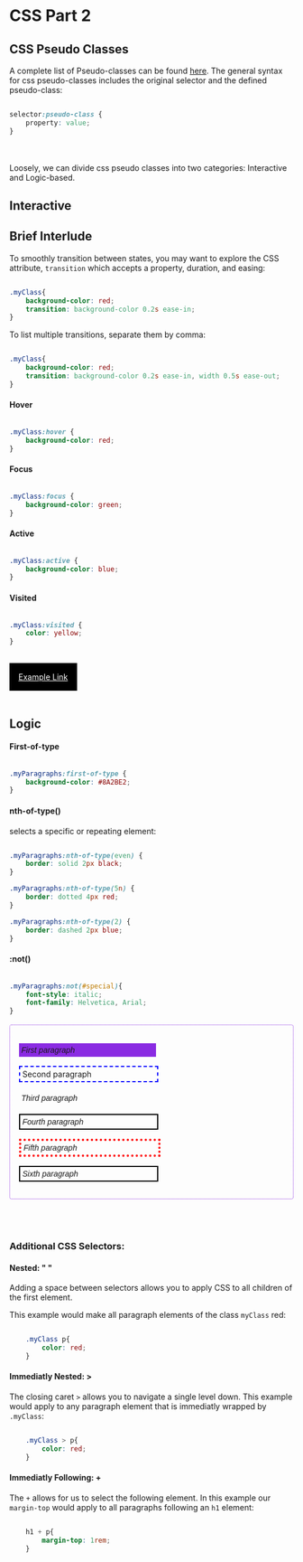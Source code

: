 # CSS Part 2

## CSS Pseudo Classes

A complete list of Pseudo-classes can be found [here](https://developer.mozilla.org/en-US/docs/Web/CSS/Pseudo-classes). The general syntax for css pseudo-classes includes the original selector and the defined pseudo-class: 


```css

selector:pseudo-class {
	property: value;
}

```

<br><br>Loosely, we can divide css pseudo classes into two categories: Interactive and Logic-based.

## Interactive

## Brief Interlude

To smoothly transition between states, you may want to explore the CSS attribute, `transition` which accepts a property, duration, and easing:

```css

.myClass{
	background-color: red;
	transition: background-color 0.2s ease-in;
}

```

To list multiple transitions, separate them by comma:

```css

.myClass{
	background-color: red;
	transition: background-color 0.2s ease-in, width 0.5s ease-out;
}

```


#### Hover

```css

.myClass:hover {
	background-color: red;
}

```


#### Focus

```css

.myClass:focus {
	background-color: green;
}

```


#### Active

```css

.myClass:active {
	background-color: blue;
}

```

#### Visited

```css

.myClass:visited {
	color: yellow;
}

```


<style>
	.exampleSection{
		border: dotted #8A2BE2 1px;
		border-radius: 0.25rem;
		padding: 1rem;
		margin-top: 1rem;
		margin-bottom: 1rem;
		max-width: 60rem;
		box-sizing: border-box;
	}

	.exampleLink{
		display: inline-block;
		background-color: black;
		color: white;
		border-color: black;
		margin-top: 1rem;
		margin-bottom: 1rem;
		padding: 1rem;
	}

	.exampleLink:hover{
		background-color: red;
	}

	.exampleLink:focus{
		background-color: green;
	}

	.exampleLink:active{
		background-color: blue;
	}

	.exampleLink:visited{
		color: yellow;
	}

</style>

<a class="exampleLink" target="_blank" href="/lectures">Example Link</a>	


## Logic

#### First-of-type

```css

.myParagraphs:first-of-type {
	background-color: #8A2BE2;
}

```

#### nth-of-type()
selects a specific or repeating element:

```css

.myParagraphs:nth-of-type(even) {
	border: solid 2px black;
}

.myParagraphs:nth-of-type(5n) {
	border: dotted 4px red;
}

.myParagraphs:nth-of-type(2) {
	border: dashed 2px blue;
}

```

#### :not()

```css

.myParagraphs:not(#special){
	font-style: italic;
	font-family: Helvetica, Arial;
}

```

<style type="text/css">

.myParagraphs{
	width: 50%;
	margin-top: 1rem;
	text-indent: 0;
	padding: 0.25rem;
}

.myParagraphs:not(#special){
	font-style: italic;
	font-family: Helvetica, Arial;
}

.myParagraphs:first-of-type {
	background-color: #8A2BE2;
}
.myParagraphs:nth-of-type(even) {
	border: solid 2px black;
}

.myParagraphs:nth-of-type(5n) {
	border: dotted 4px red;
}

.myParagraphs:nth-of-type(2) {
	border: dashed 2px blue;
}
</style>

<div class="exampleSection">
	<p class="myParagraphs" >First paragraph</p>
	<p class="myParagraphs" id="special">Second paragraph</p>
	<p class="myParagraphs" >Third paragraph</p>
	<p class="myParagraphs" >Fourth paragraph</p>
	<p class="myParagraphs" >Fifth paragraph</p>
	<p class="myParagraphs" >Sixth paragraph</p>
</div>
<br><br>

### Additional CSS Selectors:

#### Nested: " "
Adding a space between selectors allows you to apply CSS to all children of the first element. 

This example would make all paragraph elements of the class `myClass` red:

```css

	.myClass p{
		color: red;
	}

```

#### Immediatly Nested: >
The closing caret `>` allows you to navigate a single level down. This example would apply to any paragraph element that is immediatly wrapped by `.myClass`:
```css

	.myClass > p{
		color: red;
	}

```

#### Immediatly Following: +
The `+` allows for us to select the following element. In this example our `margin-top` would apply to all paragraphs following an `h1` element:
```css

	h1 + p{
		margin-top: 1rem;
	}

```


